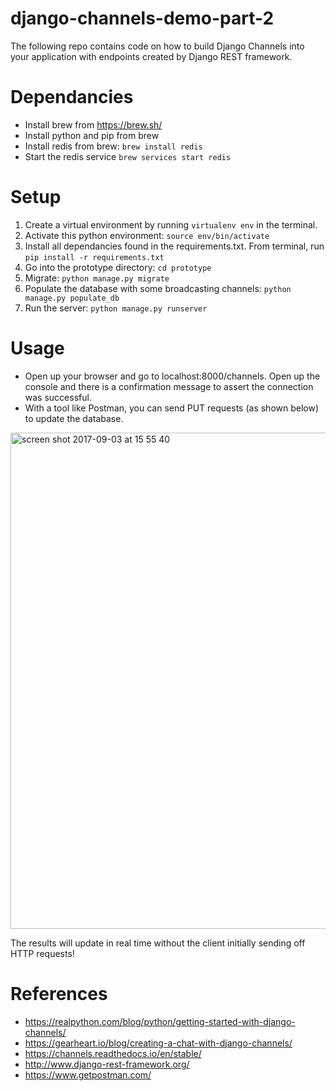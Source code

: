 # django-channels-demo-part-2

The following repo contains code on how to build Django Channels into your application 
with endpoints created by Django REST framework. 

# Dependancies 
- Install brew from https://brew.sh/ 
- Install python and pip from brew 
- Install redis from brew: ``brew install redis``
- Start the redis service ``brew services start redis``

# Setup 
1. Create a virtual environment by running ``virtualenv env`` in the terminal. 
2. Activate this python environment: ``source env/bin/activate``
3. Install all dependancies found in the requirements.txt. From terminal, run ``pip install -r requirements.txt``
4. Go into the prototype directory: ``cd prototype`` 
4. Migrate: ``python manage.py migrate``
5. Populate the database with some broadcasting channels: ``python manage.py populate_db``
5. Run the server: ``python manage.py runserver``

# Usage 

- Open up your browser and go to localhost:8000/channels. Open up the console and there is a confirmation message
  to assert the connection was successful. 
- With a tool like Postman, you can send PUT requests (as shown below) to update the database. 
<img width="794" alt="screen shot 2017-09-03 at 15 55 40" src="https://user-images.githubusercontent.com/22529514/30004068-5f6e184e-90c0-11e7-9383-d0f30928e9cd.png">


The results will update in real time without the client initially sending off HTTP requests! 

# References 
- https://realpython.com/blog/python/getting-started-with-django-channels/ 
- https://gearheart.io/blog/creating-a-chat-with-django-channels/ 
- https://channels.readthedocs.io/en/stable/ 
- http://www.django-rest-framework.org/
- https://www.getpostman.com/ 
